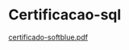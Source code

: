 # Certificacao-sql
[certificado-softblue.pdf](https://github.com/LeandroLaureanoD/Certificacao-sql/files/11519205/certificado-softblue.pdf)
